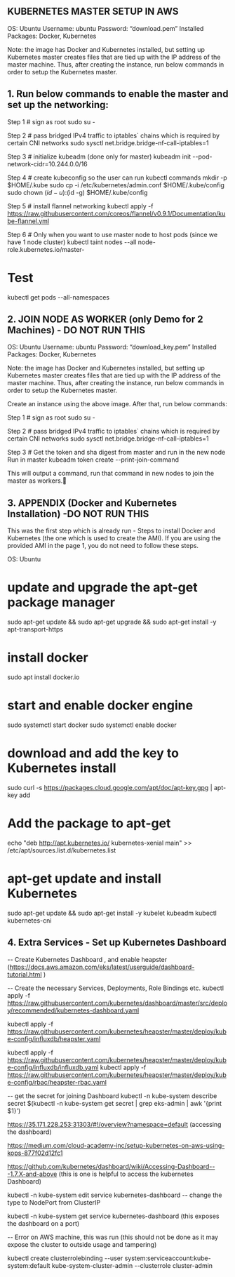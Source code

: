 ## KUBERNETES MASTER SETUP IN AWS


OS: Ubuntu
Username: ubuntu
Password: “download.pem”
Installed Packages: Docker, Kubernetes

Note: the image has Docker and Kubernetes installed, but setting up Kubernetes master creates files that are tied up with the IP address of the master machine. Thus, after creating the instance, run below commands in order to setup the Kubernetes master.

## 1. Run below commands to enable the master and set up the networking:

Step 1 # sign as root
sudo su -

Step 2 # pass bridged IPv4 traffic to iptables` chains which is required by certain CNI networks
sudo sysctl net.bridge.bridge-nf-call-iptables=1

Step 3 # initialize kubeadm (done only for master)
kubeadm init --pod-network-cidr=10.244.0.0/16

Step 4 # create kubeconfig so the user can run kubectl commands
mkdir -p $HOME/.kube
sudo cp -i /etc/kubernetes/admin.conf $HOME/.kube/config
sudo chown $(id -u):$(id -g) $HOME/.kube/config

Step 5 # install flannel networking
kubectl apply -f https://raw.githubusercontent.com/coreos/flannel/v0.9.1/Documentation/kube-flannel.yml

Step 6 # Only when you want to use master node to host pods (since we have 1 node cluster)
kubectl taint nodes --all node-role.kubernetes.io/master-

# Test
kubectl get pods --all-namespaces


## 2. JOIN NODE AS WORKER (only Demo for 2 Machines) - DO NOT RUN THIS

OS: Ubuntu
Username: ubuntu
Password: “download_key.pem”
Installed Packages: Docker, Kubernetes

Note: the image has Docker and Kubernetes installed, but setting up Kubernetes master creates files that are tied up with the IP address of the master machine. Thus, after creating the instance, run below commands in order to setup the Kubernetes master.

Create an instance using the above image. After that, run below commands:

Step 1 # sign as root
sudo su -

Step 2 # pass bridged IPv4 traffic to iptables` chains which is required by certain CNI networks
sudo sysctl net.bridge.bridge-nf-call-iptables=1

Step 3 # Get the token and sha digest from master and run in the new node
Run in master
kubeadm  token create --print-join-command

This will output a command, run that command in new nodes to join the master as workers.

## 3. APPENDIX (Docker and Kubernetes Installation) -DO NOT RUN THIS

This was the first step which is already run - Steps to install Docker and Kubernetes 
(the one which is used to create the AMI). If you are using the provided AMI in the page 1, 
you do not need to follow these steps.

OS: Ubuntu

# update and upgrade the apt-get package manager
sudo apt-get update && sudo apt-get upgrade && sudo apt-get install -y apt-transport-https

# install docker
sudo apt install docker.io

# start and enable docker engine
sudo systemctl start docker
sudo systemctl enable docker

# download and add the key to Kubernetes install
sudo curl -s https://packages.cloud.google.com/apt/doc/apt-key.gpg | apt-key add

# Add the package to apt-get
echo "deb http://apt.kubernetes.io/ kubernetes-xenial main" >> /etc/apt/sources.list.d/kubernetes.list

# apt-get update and install Kubernetes
sudo apt-get update && sudo apt-get install -y kubelet kubeadm kubectl kubernetes-cni


## 4. Extra Services - Set up Kubernetes Dashboard

 -- Create Kubernetes Dashboard , and enable heapster (https://docs.aws.amazon.com/eks/latest/userguide/dashboard-tutorial.html )

-- Create the necessary Services, Deployments, Role Bindings etc.
kubectl apply -f https://raw.githubusercontent.com/kubernetes/dashboard/master/src/deploy/recommended/kubernetes-dashboard.yaml 

kubectl apply -f https://raw.githubusercontent.com/kubernetes/heapster/master/deploy/kube-config/influxdb/heapster.yaml 

kubectl apply -f https://raw.githubusercontent.com/kubernetes/heapster/master/deploy/kube-config/influxdb/influxdb.yaml 
kubectl apply -f https://raw.githubusercontent.com/kubernetes/heapster/master/deploy/kube-config/rbac/heapster-rbac.yaml 

-- get the secret for joining Dashboard
kubectl -n kube-system describe secret $(kubectl -n kube-system get secret | grep eks-admin | awk '{print $1}')

https://35.171.228.253:31303/#!/overview?namespace=default (accessing the dashboard)

https://medium.com/cloud-academy-inc/setup-kubernetes-on-aws-using-kops-877f02d12fc1 

https://github.com/kubernetes/dashboard/wiki/Accessing-Dashboard---1.7.X-and-above  (this is one is helpful to access the kubernetes Dashboard)

kubectl -n kube-system edit service kubernetes-dashboard
-- change the type to NodePort from ClusterIP

kubectl -n kube-system get service kubernetes-dashboard  (this exposes the dashboard on a port)

-- Error on AWS machine, this was run (this should not be done as it may expose the cluster to outside usage and tampering)

kubectl create clusterrolebinding --user system:serviceaccount:kube-system:default kube-system-cluster-admin --clusterrole cluster-admin
